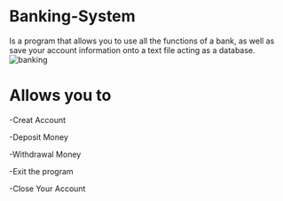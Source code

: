 # Banking-System

Is a program that allows you to use all the functions of a bank, as well as save your account information onto a text file acting as a database.
![banking](https://user-images.githubusercontent.com/38334354/117197640-0dac9780-adb6-11eb-9576-b29fcc9bc931.jpg)

# Allows you to

-Creat Account

-Deposit Money

-Withdrawal Money

-Exit the program

-Close Your Account


